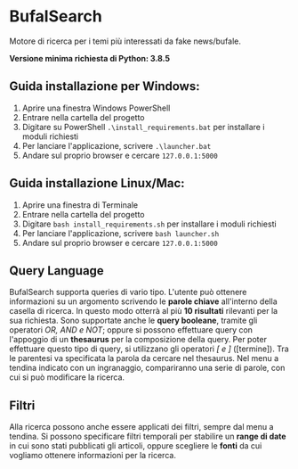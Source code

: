 # BufalSearch
Motore di ricerca per i temi più interessati da fake news/bufale.

**Versione minima richiesta di Python: 3.8.5**

## Guida installazione per Windows:
1. Aprire una finestra Windows PowerShell
2. Entrare nella cartella del progetto
3. Digitare su PowerShell `.\install_requirements.bat` per installare i moduli richiesti
4. Per lanciare l'applicazione, scrivere `.\launcher.bat`
5. Andare sul proprio browser e cercare `127.0.0.1:5000`

## Guida installazione Linux/Mac:
1. Aprire una finestra di Terminale
2. Entrare nella cartella del progetto
3. Digitare `bash install_requirements.sh` per installare i moduli richiesti
4. Per lanciare l'applicazione, scrivere `bash launcher.sh`
5. Andare sul proprio browser e cercare `127.0.0.1:5000`


## Query Language
BufalSearch supporta queries di vario tipo.
L'utente può ottenere informazioni su un argomento scrivendo le **parole chiave** all'interno della casella di ricerca.
In questo modo otterrà al più **10 risultati** rilevanti per la sua richiesta.
Sono supportate anche le **query booleane**, tramite gli operatori *OR, AND e NOT*; oppure si possono effettuare query con
l'appoggio di un **thesaurus** per la composizione della query.
Per poter effettuare questo tipo di query, si utilizzano gli operatori *[ e ]* ([termine]). Tra le parentesi va
specificata la parola da cercare nel thesaurus. Nel menu a tendina indicato con un ingranaggio, compariranno una serie
di parole, con cui si può modificare la ricerca.

## Filtri
Alla ricerca possono anche essere applicati dei filtri, sempre dal menu a tendina.
Si possono specificare filtri temporali per stabilire un **range di date** in cui sono stati pubblicati gli articoli,
oppure scegliere le **fonti** da cui vogliamo ottenere informazioni per la ricerca.
